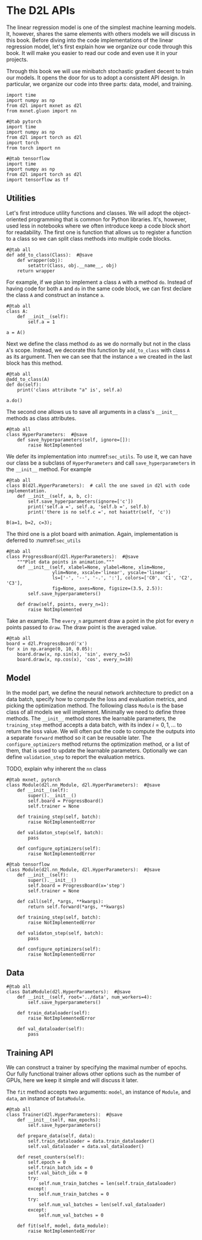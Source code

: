# The D2L APIs

The linear regression model is one of the simplest machine learning models. 
It, however, shares the same elements with others models we will discuss in this book.
Before diving into the code implementations of the linear regression model, 
let's first explain how we organize our code through this book. 
It will make you easier to read our code and even use it in your projects.

Through this book we will use minibatch stochastic gradient decent to train our models. 
It opens the door for us to adopt a consistent API design. In particular, we organize our code
into three parts: data, model, and training.

```{.python .input}
import time
import numpy as np
from d2l import mxnet as d2l
from mxnet.gluon import nn
```

```{.python .input}
#@tab pytorch
import time
import numpy as np
from d2l import torch as d2l
import torch
from torch import nn
```

```{.python .input}
#@tab tensorflow
import time
import numpy as np
from d2l import torch as d2l
import tensorflow as tf
```

## Utilities

Let's first introduce utility functions and classes. We will adopt the object-oriented programming that is common for Python libraries. It's, however, used less in notebooks where we often introduce keep a code block short for readability. The first one is function that allows us to register a function to a class so we can split class methods into multiple code blocks.

```{.python .input}
#@tab all
def add_to_class(Class):  #@save
    def wrapper(obj):
        setattr(Class, obj.__name__, obj)
    return wrapper
```

For example, if we plan to implement a class `A` with a method `do`. Instead of having code for both `A` and `do` in the same code block, we can first declare the class `A` and construct an instance `a`.

```{.python .input}
#@tab all
class A:
    def __init__(self):
        self.a = 1

a = A()
```

Next we define the class method `do` as we do normally but not in the class `A`'s scope. Instead, we decorate this function by `add_to_class` with class `A` as its argument. Then we can see that the instance `a` we created in the last block has this method.

```{.python .input}
#@tab all
@add_to_class(A)
def do(self):
    print('class attribute "a" is', self.a)

a.do()
```

The second one allows us to save all arguments in a class's `__init__` methods as class attributes.

```{.python .input}
#@tab all
class HyperParameters:  #@save
    def save_hyperparameters(self, ignore=[]):
        raise NotImplemented
```

We defer its implementation into :numref:`sec_utils`. To use it, we can have our class be a subclass of `HyperParameters` and call `save_hyperparameters` in the `__init__` method. For example

```{.python .input}
#@tab all
class B(d2l.HyperParameters):  # call the one saved in d2l with code implementation.
    def __init__(self, a, b, c):
        self.save_hyperparameters(ignore=['c'])
        print('self.a =', self.a, 'self.b =', self.b)
        print('there is no self.c =', not hasattr(self, 'c'))

B(a=1, b=2, c=3);
```

The third one is a plot board with animation. Again, implementation is deferred to :numref:`sec_utils`

```{.python .input}
#@tab all
class ProgressBoard(d2l.HyperParameters):  #@save
    """Plot data points in animation."""
    def __init__(self, xlabel=None, ylabel=None, xlim=None,
                 ylim=None, xscale='linear', yscale='linear',
                 ls=['-', '--', '-.', ':'], colors=['C0', 'C1', 'C2', 'C3'],
                 fig=None, axes=None, figsize=(3.5, 2.5)):
        self.save_hyperparameters()

    def draw(self, points, every_n=1):
        raise NotImplemented
```

Take an example. The `every_n` argument draw a point in the plot for every $n$ points passed to `draw`. The draw point is the averaged value.

```{.python .input}
#@tab all
board = d2l.ProgressBoard('x')
for x in np.arange(0, 10, 0.05):
    board.draw(x, np.sin(x), 'sin', every_n=5)
    board.draw(x, np.cos(x), 'cos', every_n=10)
```

## Model

In the model part, we define the neural network architecture to predict on a data batch, specify how to compute the loss and evaluation metrics, and picking the optimization method. The following class `Module` is the base class of all models we will implement. Minimally we need to define three methods. The `__init__` method stores the learnable parameters, the `training_step` method accepts a data batch, with its index $i=0,1,\ldots$ to return the loss value. 
We will often put the code to compute the outputs into a separate `forward` method so it can be reusable later. 
The `configure_optimizers` method returns the optimization method, or a list of them, that is used to update the learnable parameters. Optionally we can define `validation_step` to report the evaluation metrics. 

TODO, explain why inherent the `nn` class

```{.python .input}
#@tab mxnet, pytorch
class Module(d2l.nn_Module, d2l.HyperParameters):  #@save
    def __init__(self):
        super().__init__()
        self.board = ProgressBoard()
        self.trainer = None
        
    def training_step(self, batch):
        raise NotImplementedError

    def validaton_step(self, batch):
        pass
    
    def configure_optimizers(self):
        raise NotImplementedError
```

```{.python .input}
#@tab tensorflow
class Module(d2l.nn_Module, d2l.HyperParameters):  #@save
    def __init__(self):
        super().__init__()
        self.board = ProgressBoard(x='step')
        self.trainer = None
        
    def call(self, *args, **kwargs):
        return self.forward(*args, **kwargs)
    
    def training_step(self, batch):
        raise NotImplementedError

    def validaton_step(self, batch):
        pass

    def configure_optimizers(self):
        raise NotImplementedError        
```

##  Data

```{.python .input}
#@tab all
class DataModule(d2l.HyperParameters):  #@save
    def __init__(self, root='../data', num_workers=4):
        self.save_hyperparameters()

    def train_dataloader(self):
        raise NotImplementedError

    def val_dataloader(self):
        pass
```

## Training API

We can construct a trainer by specifying the maximal number of epochs. Our fully functional trainer allows other options such as the number of GPUs, here we keep it simple and will discuss it later.

The `fit` method accepts two arguments: `model`, an instance of `Module`, and `data`, an instance of `DataModule`.

```{.python .input}
#@tab all
class Trainer(d2l.HyperParameters):  #@save
    def __init__(self, max_epochs):
        self.save_hyperparameters()

    def prepare_data(self, data):
        self.train_dataloader = data.train_dataloader()
        self.val_dataloader = data.val_dataloader()
        
    def reset_counters(self):
        self.epoch = 0
        self.train_batch_idx = 0
        self.val_batch_idx = 0
        try:            
            self.num_train_batches = len(self.train_dataloader)
        except:
            self.num_train_batches = 0
        try:            
            self.num_val_batches = len(self.val_dataloader)
        except:
            self.num_val_batches = 0
        
    def fit(self, model, data_module):
        raise NotImplementedError
```
